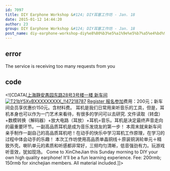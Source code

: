```yaml
---
id: 7097
title: DIY Earphone Workshop &#124; DIY耳塞工作坊 - Jan. 18
date: 2015-01-12 14:44:20
author: 23
group: DIY Earphone Workshop &#124; DIY耳塞工作坊 - Jan. 18
post_name: diy-earphone-workshop-diy%e8%80%b3%e5%a1%9e%e5%b7%a5%e4%bd%9c%e5%9d%8a-jan-18
---
```


## error
The service is receiving too many requests from you

## code
 <!\[CDATA\[[上海静安愚园东路28号3号楼一楼 新车间](http://xinchejian.huodongxing.com/event/map/5244063275800) [![T21bY5XvBXXXXXXXXX_!!47218787](http://xinchejian.com/wp-content/uploads/2015/01/T21bY5XvBXXXXXXXXX_47218787-290x290.jpg)](http://139.162.84.35/wp-content/uploads/2015/01/T21bY5XvBXXXXXXXXX%5F47218787.jpg) [Register 报名参加](http://www.huodongxing.com/event/2264610782100 "立即报名")费用：200元；新车间会员享优惠价150元。含材料费。 耳机是我们日常用来听音乐的工具，但是，耳机本身也可以作为一门艺术来看待，有很多的学问可以去研究. 文件读取（转盘）+数模转换（解码器）+放大电路（耳放）+耳机=音乐。耳机是决定最终声音走向的最重要环节。一副高品质耳机是成为音乐发烧友的第一步！ 本周末就来新车间亲手制作一副自己的高品质耳机吧！在动手的快乐中学习耳机工作原理，在学习的过程中体会动手的乐趣！ 本次工作坊使用高品质单晶铜线＋原装铜涡轮单元＋精致外壳。喇叭单元的素质和听感都非常好，三频均匀清晰，低音强劲有力。玩游戏听音效，犹如现场。 Come to XinCheJian this Sunday morning to DIY your own high quality earphone! It'll be a fun learning experience. Fee: 200rmb; 150rmb for xinchejian members. All material included.\]\]> 

